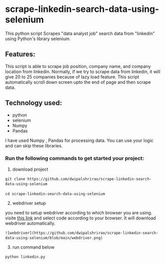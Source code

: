 # scrape-linkedin-search-data-using-selenium
  
  This python script Scrapes "data analyst job" search data from "linkedin" using Python's library selenium.
  
  ## Features:
  This script is able to scrape job position, company name, and company location from linkedin. Normally, if we try to scrape data from linkedin, it will give 20 to 25 companies because of lazy load feature. This script automatically scroll down screen upto the end of page and then scrape data.
  
  ## Technology used:
  
  * python
  * selenium
  * Numpy
  * Pandas
  
  I have used Numpy , Pandas for processing data. You can use your logic and can skip these libraries.
  
   ### Run the following commands to get started your project:
    
   1. download project

  ```
  git clone https://github.com/dwipalshrirao/scrape-linkedin-search-data-using-selenium

  cd scrape-linkedin-search-data-using-selenium

  ```
  
  2. webdriver setup
  
  you need to setup webdriver according to which browser you are using. visite [this link](https://pypi.org/project/webdriver-manager/) and select code according to your browser. It will download webdriver automatically.
  
    ![webdriver](https://github.com/dwipalshrirao/scrape-linkedin-search-data-using-selenium/blob/main/webdriver.png)
 
 
  
  3. run command below

  ```
  python linkedin.py
  
  ```


